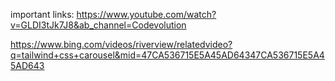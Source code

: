 important links:
https://www.youtube.com/watch?v=GLDI3tJk7J8&ab_channel=Codevolution

https://www.bing.com/videos/riverview/relatedvideo?q=tailwind+css+carousel&mid=47CA536715E5A45AD64347CA536715E5A45AD643